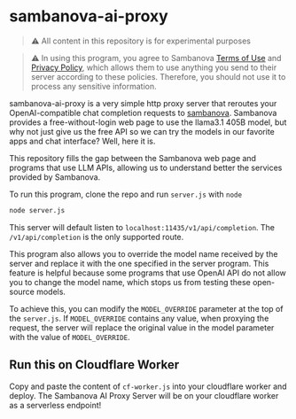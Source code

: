 # sambanova-ai-proxy

>  ⚠️ All content in this repository is for experimental purposes

>  ⚠️ In using this program, you agree to Sambanova [Terms of Use](https://sambanova.ai/model-demo-tou) and [Privacy Policy](https://sambanova.ai/privacy-policy), which allows them to use anything you send to their server according to these policies. Therefore, you should not use it to process any sensitive information.

sambanova-ai-proxy is a very simple http proxy server that reroutes your OpenAI-compatible chat completion requests to [sambanova](https://sambanova.ai/). Sambanova provides a free-without-login web page to use the llama3.1 405B model, but why not just give us the free API so we can try the models in our favorite apps and chat interface? Well, here it is.

This repository fills the gap between the Sambanova web page and programs that use LLM APIs, allowing us to understand better the services provided by Sambanova.



To run this program, clone the repo and run `server.js` with `node`

~~~sh
node server.js
~~~

This server will default listen to `localhost:11435/v1/api/completion`. The `/v1/api/completion` is the only supported route. 



This program also allows you to override the model name received by the server and replace it with the one specified in the server program. This feature is helpful because some programs that use OpenAI API do not allow you to change the model name, which stops us from testing these open-source models. 



To achieve this, you can modify the `MODEL_OVERRIDE` parameter at the top of the `server.js`. If `MODEL_OVERRIDE` contains any value, when proxying the request, the server will replace the original value in the model parameter with the value of `MODEL_OVERRIDE`.


## Run this on Cloudflare Worker

Copy and paste the content of `cf-worker.js` into your cloudflare worker and deploy. The Sambanova AI Proxy Server will be on your cloudflare worker as a serverless endpoint!



